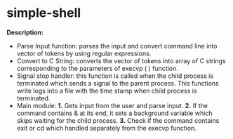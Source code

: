 # simple-shell


**Description:**

-  Parse Input function: parses the input and convert command line into vector of tokens by using regular expressions.
- Convert to C String: converts the vector of tokens into array of C strings corresponding to the parameters of execvp ( ) function.
- Signal stop handler: this function is called when the child process is terminated which sends a signal to the parent process. This functions write logs into a file with the time stamp when child process is terminated.
- Main module:
 **1.** Gets input from the user and parse input.
 **2.** If the command contains &amp; at its end, it sets a background variable which skips waiting for the child process.
 **3.** Check if the command contains exit or cd which handled separately from the execvp function.










